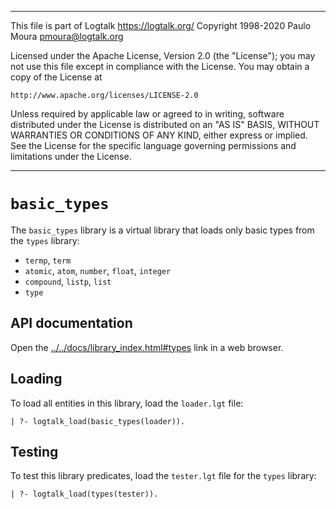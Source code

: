 ________________________________________________________________________

This file is part of Logtalk <https://logtalk.org/>
Copyright 1998-2020 Paulo Moura <pmoura@logtalk.org>

Licensed under the Apache License, Version 2.0 (the "License");
you may not use this file except in compliance with the License.
You may obtain a copy of the License at

    http://www.apache.org/licenses/LICENSE-2.0

Unless required by applicable law or agreed to in writing, software
distributed under the License is distributed on an "AS IS" BASIS,
WITHOUT WARRANTIES OR CONDITIONS OF ANY KIND, either express or implied.
See the License for the specific language governing permissions and
limitations under the License.
________________________________________________________________________


`basic_types`
=============

The `basic_types` library is a virtual library that loads only basic types
from the `types` library:

- `termp`, `term`
- `atomic`, `atom`, `number`, `float`, `integer`
- `compound`, `listp`, `list`
- `type`


API documentation
-----------------

Open the [../../docs/library_index.html#types](../../docs/library_index.html#types)
link in a web browser.


Loading
-------

To load all entities in this library, load the `loader.lgt` file:

	| ?- logtalk_load(basic_types(loader)).


Testing
-------

To test this library predicates, load the `tester.lgt` file for the `types`
library:

	| ?- logtalk_load(types(tester)).
